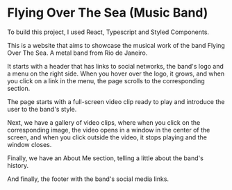 # Flying Over The Sea (Music Band)
[Official Website]: https://fots.com.br


To build this project, I used React, Typescript and Styled Components.

This is a website that aims to showcase the musical work of the band Flying Over The Sea. A metal band from Rio de Janeiro.

It starts with a header that has links to social networks, the band's logo and a menu on the right side. When you hover over the logo, it grows, and when you click on a link in the menu, the page scrolls to the corresponding section.

The page starts with a full-screen video clip ready to play and introduce the user to the band's style.

Next, we have a gallery of video clips, where when you click on the corresponding image, the video opens in a window in the center of the screen, and when you click outside the video, it stops playing and the window closes.

Finally, we have an About Me section, telling a little about the band's history.

And finally, the footer with the band's social media links.
